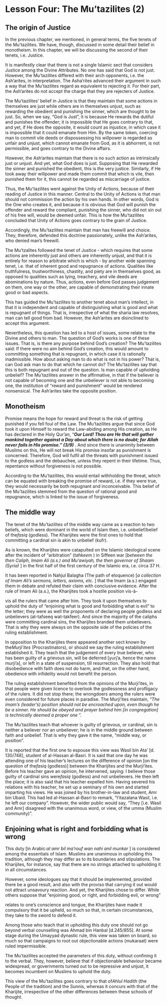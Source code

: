 Lesson Four: The Mu’tazilites (2)
=================================

The origin of Justice
---------------------

In the previous chapter, we mentioned, in general terms, the five tenets
of the Mu’tazilites. We have, though, discussed in some detail their
belief in monotheism. In this chapter, we will be discussing the second
of their tenets, i.e. Justice.

It is manifestly clear that there is not a single Islamic sect that
considers Justice among the Divine Attributes. No one has said that God
is not just. However, the Mu’tazilites differed with their arch
opponents, i.e. the Ash’arites, in interpretation. The Asha’rites
advanced their argument in such a way that the Mu’tazilites regard as
equivalent to rejecting it. For their part, the Ash’arites do not accept
the charge that they are rejecters of Justice.

The Mu’tazilites’ belief in Justice is that they maintain that some
actions in themselves are just while others are in themselves unjust,
such as rewarding the obedient and punishing the sinner, which are
thought to be just. So, when we say, “God is Just”, it is because He
rewards the dutiful and punishes the offender; it is impossible that He
goes contrary to that, and yet, if He does the opposite, it would count
as injustice, in which case it is impossible that it could emanate from
Him. By the same token, coercing man to commit vile deeds or
dispossessing his willpower is regarded as unfair and unjust, which
cannot emanate from God, as it is abhorrent, is not permissible, and
goes contrary to the Divine affairs.

However, the Ash’arites maintain that there is no such action as
intrinsically just or unjust. And yet, what God does is just. Supposing
that He rewarded the sinner and punished the obedient, this is the very
justice. Similarly, if He took away their willpower and made them commit
that which is vile, then punished them for it, this cannot be regarded
as miscarriage of justice.

Thus, the Mu’tazilites went against the Unity of Actions, because of
their reading of Justice in this manner. Central to the Unity of Actions
is that man should not commission the action by his own hands. In other
words, God is the One who creates it, and because it is obvious that God
will punish the offender and reward the compliant, punishing the sinner,
who did not sin out of his free will, would be deemed unfair. This is
how the Mu’tazilites concluded that Unity of Actions goes contrary to
the grain of Justice.

Accordingly, the Mu’tazilites maintain that man has freewill and choice.
They, therefore, defended this doctrine passionately, unlike the
Ash’arites, who denied man’s freewill.

The Mu’tzalites followed the tenet of Justice - which requires that some
actions are inherently just and others are inherently unjust, and that
it is entirely for reason to arbitrate which is which - by another wide
spanning tenet, i.e. that of inherent good and repugnance of actions.
Qualities like truthfulness, trustworthiness, chastity, and piety are in
themselves good, as opposed to qualities such as lying, treachery, and
vile deeds are abominations by nature. Thus, actions, even before God
passes judgement on them, one way or the other, are capable of
demonstrating their innate good or bad aspects.

This has guided the Mu’tazilites to another tenet about man’s intellect,
in that it is independent and capable of distinguishing what is good and
what is repugnant of things. That is, irrespective of what the sharia
law resolves, man can tell good from bad. However, the Ash’arites are
disinclined to accept this argument.

Nevertheless, this question has led to a host of issues, some relate to
the Divine and others to man. The question of God’s works is one of
these issues. That is, is there any purpose behind God’s creation? The
Mu’tazilites said: If there were no aim behind God’s creation, this
would amount to committing something that is repugnant, in which case it
is rationally inadmissible. How about asking man to do what is not in
his power? That is, can God ask man to do that which he cannot do? The
Mu’tazilites say that this is both repugnant and out of the question. Is
man capable of upholding unbelief? The Mu’tazilites answer in the
affirmative, in that if the believer is not capable of becoming one and
the unbeliever is not able to becoming one, the institution of “reward
and punishment” would be rendered nonsensical. The Ash’arites take the
opposite position.

Monotheism
----------

Promise means the hope for reward and threat is the risk of getting
punished if you fell foul of the Law. The Mu’tazilites argue that since
God took it upon Himself to reward the Law-abiding among His creation,
as He has declared in the Holy Qur’an, “***Our Lord! Thou are He that
will gather mankind together against a Day about which there is no
doubt; for Allah never fails in His promise.” (3/9)*** . And since there
is unanimity between Muslims on this, He will not break His promise
insofar as punishment is concerned. Therefore, God will fulfil all the
threats with punishment issued to the godless and the debauchee, unless
they repent in their lifetime. Thus, repentance without forgiveness is
not possible.

According to the Mu’tazilites, this would entail withholding the threat,
which can be equated with breaking the promise of reward, i.e. if they
were true, they would necessarily be both repugnant and inconceivable.
This belief of the Mu’tazilites stemmed from the question of rational
good and repugnance, which is linked to the issue of forgiveness.

The middle way
--------------

The tenet of the Mu’tazilites of the middle way came as a reaction to
two beliefs, which were dominant in the world of Islam then, i.e.
unbelief/belief of the*fasiq* (godless). The Kharijites were the first
ones to hold that committing a cardinal sin is akin to unbelief (kufr).

As is known, the Kharijites were catapulted on the Islamic ideological
scene after the incident of “arbitration” (*tahkeem* ) in Siffeen war
[*between the then Caliph, Imam Ali (a.s.) and Mu’awiyah, the then
governor of Shaam (Syria)* ] in the first half of the first century of
the Islamic era, i.e. circa 37 H.

It has been reported in Nahjul Balagha (The path of eloquence) [*a
collection of Imam Ali’s sermons, letters, axioms, etc.* ] that the Imam
(a.s.) engaged them in debate and refuted their claim with conclusive
evidence. After the rule of Imam Ali (a.s.), the Kharijites took a
hostile position vis-à-

vis all the rulers that came after him. They took it upon themselves to
uphold the duty of “enjoining what is good and forbidding what is evil”
to the letter; they were as well the proponents of declaring people
godless and unbelievers (at-tafseeq wat-takfeer). And since the majority
of the caliphs were committing cardinal sins, the Kharijites branded
them unbelievers. That is why they were always on the opposite side of
the policies of the ruling establishment.

In opposition to the Kharijites there appeared another sect known by
the*Murji’ites* (Procrastinators), or should we say the ruling
establishment established it. They teach that the judgement of every
true believer, who has been guilty of a grievous sin, will be deferred
[yurj’a, hence the name murji’a], or left in a state of suspension, till
resurrection. They also hold that disobedience with faith does not do
harm, and that, on the other hand, obedience with infidelity would not
benefit the person.

The ruling establishment benefited from the opinions of the Murji’ites,
in that people were given licence to overlook the godlessness and
profligacy of the rulers. It did not stop there; the wrongdoers among
the rulers were even considered for future places in paradise. The
Murji’ites maintain, “*The imam’s (leader’s) position should not be
encroached upon, even though he be a sinner. He should be obeyed and
prayer behind him [in congregation] is technically deemed a proper one*
”.

The Mu’tazilites teach that whoever is guilty of grievous, or cardinal,
sin is neither a believer nor an unbeliever; he is in the middle ground
between faith and unbelief. That is why they gave it the name, “middle
way, or position”.

It is reported that the first one to espouse this view was Wasil bin
Ata’ [d. 130/748], student of al-Hassan al-Basri. It is said that one
day he was attending one of his teacher’s lectures on the difference of
opinion [on the question of the*fasiq* (godless)] between the Kharijites
and the Murji’ites. Before his teacher gave an opinion, he intervened,
saying: I believe those guilty of cardinal sins were*fasiq* (godless)
and not unbelievers. He then left the place; it is also said that his
teacher expelled him. Having severed his relations with his teacher, he
set up a seminary of his own and started imparting his views. He was
joined by his brother-in-law and student, Amr bin Ubaid. This had led
al-Hassan al-Basri to remark, “I’itazalana Wasil, i.e. he left our
company”. However, the wider public would say, “They [i.e. Wasil and
Amr] disagreed with the unanimous word, or view, of the umma (Muslim
community)”.

Enjoining what is right and forbidding what is wrong
----------------------------------------------------

This duty [in Arabic:*al amr bil ma’rouf wan nahi anil munkar* ] is
considered among the essentials of Islam. Muslims are unanimous in
upholding this tradition, although they may differ as to its boundaries
and stipulations. The Kharijites, for instance, say that there are no
strings attached to upholding it in all circumstances.

However, some ideologues say that it should be implemented, provided
there be a good result, and also with the proviso that carrying it out
would not attract unsavoury reaction. And yet, the Kharijites chose to
differ. While others suppose that “enjoining good, or right, and
forbidding evil, or wrong”

relates to one’s conscience and tongue, the Kharijites have made it
compulsory that it be upheld, so much so that, in certain circumstances,
they take to the sword to defend it.

Among those who teach that in upholding this duty one should not go
beyond verbal counselling was Ahmad bin Hanbal [d.245/855]. At some
stage during the Umayyad dynastic rule, this view was taken on board, so
much so that campaigns to root out objectionable actions (mukaraat) were
ruled impermissible.

The Mu’tazilites accepted the parameters of this duty, without confining
it to the verbal. They, however, believe that if objectionable behaviour
became widespread, or governments turned out to be repressive and
unjust, it becomes incumbent on Muslims to uphold the duty.

This view of the Mu’tazilites goes contrary to that of*Ahlul Hadith*
(the People of the tradition) and the Sunnis, whereas it concurs with
that of the Kharijite, irrespective of the other differences between
these schools of thought.



